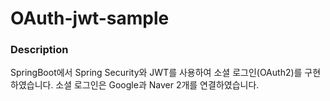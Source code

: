 # OAuth-jwt-sample

### Description
SpringBoot에서 Spring Security와 JWT를 사용하여 소셜 로그인(OAuth2)를 구현하였습니다. 
소셜 로그인은 Google과 Naver 2개를 연결하였습니다.
